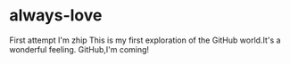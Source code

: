 # always-love
First attempt
I'm zhip
This is my first exploration of the GitHub world.It's a wonderful feeling.
GitHub,I'm coming!
